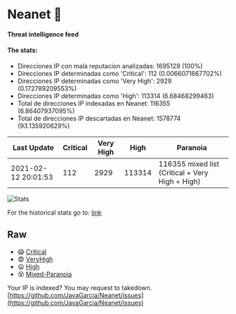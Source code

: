 # Neanet :hocho:
#### Threat intelligence feed
#### The stats:

- Direcciones IP con mala reputacion analizadas: 1695129 (100%)
- Direcciones IP determinadas como 'Critical':  112 (0.0066071667702%)
- Direcciones IP determinadas como 'Very High':  2929 (0.172789209553%)
- Direcciones IP determinadas como 'High':  113314 (6.68468299463)
- Total de direcciones IP indexadas en Neanet:  116355 (6.86407937095%)
- Total de direcciones IP descartadas en Neanet:  1578774 (93.135920629%)

| Last Update | Critical | Very High | High | Paranoia |
| --- | --- | --- | --- | --- |
| 2021-02-12 20:01:53 | 112 | 2929 | 113314 | 116355 mixed list (Critical + Very High + High)|

![Stats](https://docs.google.com/spreadsheets/d/e/2PACX-1vSnaNMIXVabIpDJjufMlzH7poXnshF3mgd8Is1g9ytUEzVsP5my4Trn8f-xkoLLQ38xpL3HtmUexLo6/pubchart?oid=501124687&format=image)

For the historical stats go to: [link](/stats.csv)
## Raw
- :scream: [Critical](https://raw.githubusercontent.com/JavaGarcia/Neanet/master/blacklists/neanet_critical.txt)
- :fearful: [VeryHigh](https://raw.githubusercontent.com/JavaGarcia/Neanet/master/blacklists/neanet_veryHigh.txtt)
- :frowning: [High](https://raw.githubusercontent.com/JavaGarcia/Neanet/master/blacklists/neanet_high.txt)
- :dizzy_face: [Mixed-Paranoia](https://raw.githubusercontent.com/JavaGarcia/Neanet/master/blacklists/neanet_all.txt)


Your IP is indexed? You may request to takedown. [https://github.com/JavaGarcia/Neanet/issues](https://github.com/JavaGarcia/Neanet/issues)
























































































































































































































































































































































































































































































































































































































































































































































































































































































































































































































































































































































































































































































































































































































































































































































































































































































































































































































































































































































































































































































































































































































































































































































































































































































































































































































































































































































































































































































































































































































































































































































































































































































































































































































































































































































































































































































































































































































































































































































































































































































































































































































































































































